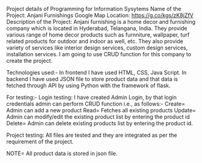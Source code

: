 Project details of Programming for Information Sysytems
Name of the Project: Anjani Furnishings
Google Map Location: https://g.co/kgs/zK8jZfV
Description of the Project: Anjani furnishing is a home decor and furnishing company which is located in Hyderabad, Telangana, India. They provide various range of home decor products such as furnniture, wallpaper, turf related products for outdoor and indoor as well, etc. They also provide variety of services like interior design services, custom design services, installation services. I am going to use CRUD function for this company to create the project.

Technologies used:-
In frontend I have used HTML, CSS, Java Script.
In backend I have used JSON file to store product data and that data is fetched through API by using Python with the framework of flask.


For testing:- 
  Login testing: I have created Admin Login, by that login credentials admin can perform CRUD function i.e., as follows:-
     Create= Admin can add a new product
     Read= Fetches all existing products
     Update= Admin can modify/edit the existing product list by entering the product id
     Delete= Admin can delete existing products list by entering the product id.

  Project testing: All files are tested and they are integrated as per the requirement of the project.

NOTE= All product data is stored in json file.
